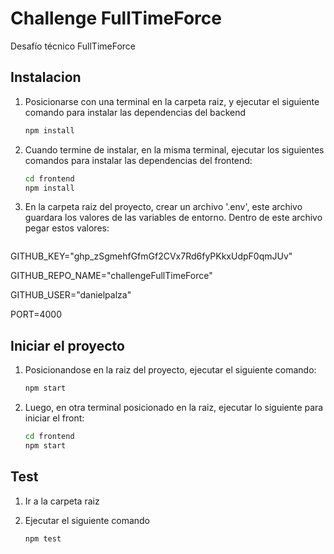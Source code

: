 # Challenge FullTimeForce

Desafío técnico FullTimeForce


## Instalacion
 
1. Posicionarse con una terminal en la carpeta raiz, y ejecutar el siguiente comando para instalar las dependencias del backend


    ```bash
    npm install

2. Cuando termine de instalar, en la misma terminal, ejecutar los siguientes comandos para instalar las dependencias del frontend:

    ```bash
    cd frontend
    npm install

3. En la carpeta raiz del proyecto, crear un archivo '.env', este archivo guardara los valores de las variables de entorno. Dentro de este archivo pegar estos valores:

    ```bash
 GITHUB_KEY="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"
 
 GITHUB_REPO_NAME="challengeFullTimeForce"
 
 GITHUB_USER="danielpalza" 
 
 PORT=4000

## Iniciar el proyecto
1. Posicionandose en la raiz del proyecto, ejecutar el siguiente comando:
     
    ```bash
    npm start

2. Luego, en otra terminal posicionado en la raiz, ejecutar lo siguiente para iniciar el front:
   
    ```bash
    cd frontend
    npm start

## Test
1. Ir a la carpeta raiz
2. Ejecutar el siguiente comando
 
    ```bash
    npm test